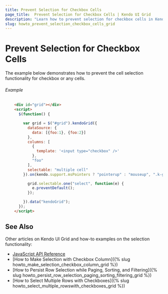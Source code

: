 ```yaml
---
title: Prevent Selection for Checkbox Cells
page_title:  Prevent Selection for Checkbox Cells | Kendo UI Grid
description: "Learn how to prevent selection for checkbox cells in Kendo UI Grid."
slug: howto_prevent_selection_checkbox_cells_grid
---
```


# Prevent Selection for Checkbox Cells

The example below demonstrates how to prevent the cell selection functionality for checkbox or any cells.

###### Example

```html
    <div id="grid"></div>
    <script>
      $(function() {

        var grid = $("#grid").kendoGrid({
          dataSource: {
            data: [{foo:1}, {foo:2}]
          },
          columns: [
            {
              template: '<input type="checkbox" />'
            },
            "foo"
          ],
          selectable: "multiple cell"
        }).on(kendo.support.msPointers ? "pointerup" : "mouseup", ".k-grid-content tr > td:first-child", function () {

          grid.selectable.one("select", function(e) {
            e.preventDefault();
          });

        }).data("kendoGrid");
      });
    </script>
```

## See Also

Other articles on Kendo UI Grid and how-to examples on the selection functionality:

* [JavaScript API Reference](/api/javascript/ui/grid)
* [How to Make Selection with Checkbox Column]({% slug howto_make_selection_checkbox_column_grid %})
* [How to Persist Row Selection while Paging, Sorting, and Filtering]({% slug howto_persist_row_selection_paging_sorting_filtering_grid %})
* [How to Select Multiple Rows with Checkboxes]({% slug howto_select_multiple_rowswith_checkboxes_grid %})
